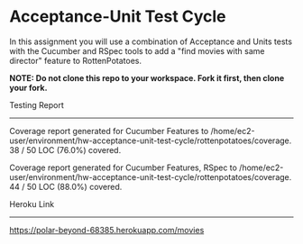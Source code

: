 Acceptance-Unit Test Cycle
===

In this assignment you will use a combination of Acceptance and Units tests with the Cucumber and RSpec tools to add a "find movies with same director" feature to RottenPotatoes.

**NOTE: Do not clone this repo to your workspace. Fork it first, then clone your fork.**

Testing Report
____________________
Coverage report generated for Cucumber Features to /home/ec2-user/environment/hw-acceptance-unit-test-cycle/rottenpotatoes/coverage. 38 / 50 LOC (76.0%) covered.

Coverage report generated for Cucumber Features, RSpec to /home/ec2-user/environment/hw-acceptance-unit-test-cycle/rottenpotatoes/coverage. 44 / 50 LOC (88.0%) covered.


Heroku Link
____________________
https://polar-beyond-68385.herokuapp.com/movies
